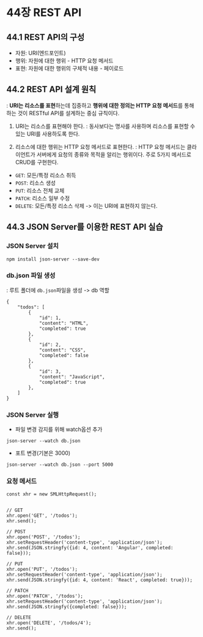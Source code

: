 # 44장 REST API

## 44.1 REST API의 구성
- 자원: URI(엔드포인트)
- 행위: 자원에 대한 행위 - HTTP 요청 메서드
- 표현: 자원에 대한 행위의 구체적 내용 - 페이로드

## 44.2 REST API 설계 원칙
: **URI는 리소스를 표현**하는데 집중하고 **행위에 대한 정의는 HTTP 요청 메서드**를 통해 하는 것이 RESTful API를 설계하는 중심 규칙이다.

1. URI는 리소스를 표현해야 한다.
: 동사보다는 명사를 사용하며 리소스를 표현할 수 있는 URI를 사용하도록 한다.

2. 리소스에 대한 행위는 HTTP 요청 메서드로 표현한다.
: HTTP 요청 메서드는 클라이언트가 서버에게 요청의 종류와 목적을 알리는 행위이다. 주로 5가지 메서드로 CRUD를 구현한다.
- `GET`: 모든/특정 리소스 취득
- `POST`: 리소스 생성
- `PUT`: 리소스 전체 교체
- `PATCH`: 리소스 일부 수정
- `DELETE`: 모든/특정 리소스 삭제
-> 이는 URI에 표현하지 않는다. 

## 44.3 JSON Server를 이용한 REST API 실습
### JSON Server 설치
```
npm install json-server --save-dev
```

### db.json 파일 생성
: 루트 폴더에 `db.json`파일을 생성 -> db 역할
```
{
    "todos": [
        {
            "id": 1,
            "content": "HTML",
            "completed": true
        },
        {
            "id": 2,
            "content": "CSS",
            "completed": false
        },
        {
            "id": 3,
            "content": "JavaScript",
            "completed": true
        },
    ]
}
```

### JSON Server 실행
- 파일 변경 감지를 위해 watch옵션 추가
```
json-server --watch db.json
```
- 포트 변경(기본은 3000)
```
json-server --watch db.json --port 5000
```

### 요청 메서드
```
const xhr = new SMLHttpRequest();


// GET
xhr.open('GET', '/todos');
xhr.send();

// POST
xhr.open('POST', '/todos');
xhr.setRequestHeader('content-type', 'application/json');
xhr.send(JSON.stringfy({id: 4, content: 'Angular', completed: false}));

// PUT
xhr.open('PUT', '/todos');
xhr.setRequestHeader('content-type', 'application/json');
xhr.send(JSON.stringfy({id: 4, content: 'React', completed: true}));

// PATCH
xhr.open('PATCH', '/todos');
xhr.setRequestHeader('content-type', 'application/json');
xhr.send(JSON.stringfy({completed: false}));

// DELETE
xhr.open('DELETE', '/todos/4');
xhr.send();
```